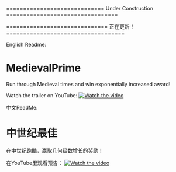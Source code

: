 ============================= Under Construction =================================

============================== 正在更新！ ===================================

English Readme:
# MedievalPrime
 Run through Medieval times and win exponentially increased award!

Watch the trailer on YouTube:
[![Watch the video](https://img.youtube.com/vi/6STOUhQMib4/maxresdefault.jpg)](https://www.youtube.com/watch?v=6STOUhQMib4&feature=youtu.be)








中文ReadMe:
# 中世纪最佳
在中世纪跑酷，赢取几何级数增长的奖励！

在YouTube里观看预告：
[![Watch the video](https://img.youtube.com/vi/6STOUhQMib4/maxresdefault.jpg)](https://www.youtube.com/watch?v=6STOUhQMib4&feature=youtu.be)
